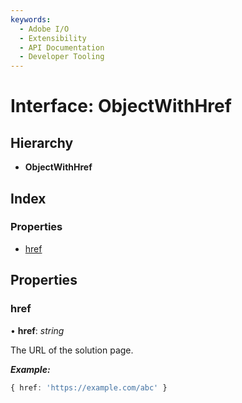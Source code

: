```yaml
---
keywords:
  - Adobe I/O
  - Extensibility
  - API Documentation
  - Developer Tooling
---
```


# Interface: ObjectWithHref

## Hierarchy

* **ObjectWithHref**

## Index

### Properties

* [href](page.objectwithhref.md#href)

## Properties

###  href

• **href**: *string*

The URL of the solution page.

***Example:***

```typescript
{ href: 'https://example.com/abc' }
```
